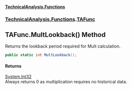 #### [TechnicalAnalysis\.Functions](Atypical.TechnicalAnalysis.Functions.md 'Atypical\.TechnicalAnalysis\.Functions')
### [TechnicalAnalysis\.Functions](Atypical.TechnicalAnalysis.Functions.md#TechnicalAnalysis.Functions 'TechnicalAnalysis\.Functions').[TAFunc](TAFunc.md 'TechnicalAnalysis\.Functions\.TAFunc')

## TAFunc\.MultLookback\(\) Method

Returns the lookback period required for Mult calculation\.

```csharp
public static int MultLookback();
```

#### Returns
[System\.Int32](https://docs.microsoft.com/en-us/dotnet/api/System.Int32 'System\.Int32')  
Always returns 0 as multiplication requires no historical data\.